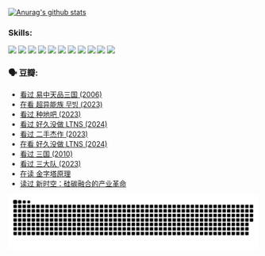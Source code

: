 
[![Anurag's github stats](https://github-readme-stats.vercel.app/api?username=w940853815)](https://github.com/anuraghazra/github-readme-stats)

### Skills:

<code><img height="32" src="https://cdn.jsdelivr.net/npm/simple-icons@v5/icons/python.svg"></code>
<code><img height="32" src="https://cdn.jsdelivr.net/npm/simple-icons@v5/icons/javascript.svg"></code>
<code><img height="32" src="https://cdn.jsdelivr.net/npm/simple-icons@v5/icons/django.svg"></code>
<code><img height="32" src="https://cdn.jsdelivr.net/npm/simple-icons@v5/icons/flask.svg"></code>
<code><img height="32" src="https://cdn.jsdelivr.net/npm/simple-icons@v5/icons/vuetify.svg"></code>
<code><img height="32" src="https://cdn.jsdelivr.net/npm/simple-icons@v5/icons/git.svg"></code>
<code><img height="32" src="https://cdn.jsdelivr.net/npm/simple-icons@v5/icons/docker.svg"></code>
<code><img height="32" src="https://cdn.jsdelivr.net/npm/simple-icons@v5/icons/postgresql.svg"></code>
<code><img height="32" src="https://cdn.jsdelivr.net/npm/simple-icons@v5/icons/elasticsearch.svg"></code>
<code><img height="32" src="https://cdn.jsdelivr.net/npm/simple-icons@v5/icons/macos.svg"></code>
<code><img height="32" src="https://cdn.jsdelivr.net/npm/simple-icons@v5/icons/linux.svg"></code>

### 🗣 豆瓣:

<!-- DOUBAN-ACTIVITIES:START -->
- [看过 易中天品三国‎ (2006)](https://www.douban.com/people/136069238/status/4529910812/?_i=09324024)
- [在看 超异能族 무빙‎ (2023)](https://www.douban.com/people/136069238/status/4527291077/?_i=09324024)
- [看过 种地吧‎ (2023)](https://www.douban.com/people/136069238/status/4527289637/?_i=09324024)
- [看过 好久没做 LTNS‎ (2024)](https://www.douban.com/people/136069238/status/4527289515/?_i=09324024)
- [看过 二手杰作‎ (2023)](https://www.douban.com/people/136069238/status/4522502716/?_i=09324024)
- [在看 好久没做 LTNS‎ (2024)](https://www.douban.com/people/136069238/status/4521969883/?_i=09324024)
- [看过 三国‎ (2010)](https://www.douban.com/people/136069238/status/4521634661/?_i=09324024)
- [看过 三大队‎ (2023)](https://www.douban.com/people/136069238/status/4510323325/?_i=09324024)
- [在读 金字塔原理](https://www.douban.com/people/136069238/status/4507497587/?_i=09324024)
- [读过 新时空：硅碳融合的产业革命](https://www.douban.com/people/136069238/status/4506659177/?_i=09324024)
<!-- DOUBAN-ACTIVITIES:END -->


![Snake animation](https://raw.githubusercontent.com/w940853815/w940853815/output/github-contribution-grid-snake.svg)

<!--
**w940853815/w940853815** is a ✨ _special_ ✨ repository because its `README.md` (this file) appears on your GitHub profile.

Here are some ideas to get you started:

- 🔭 I’m currently working on ...
- 🌱 I’m currently learning ...
- 👯 I’m looking to collaborate on ...
- 🤔 I’m looking for help with ...
- 💬 Ask me about ...
- 📫 How to reach me: ...
- 😄 Pronouns: ...
- ⚡ Fun fact: ...
-->
